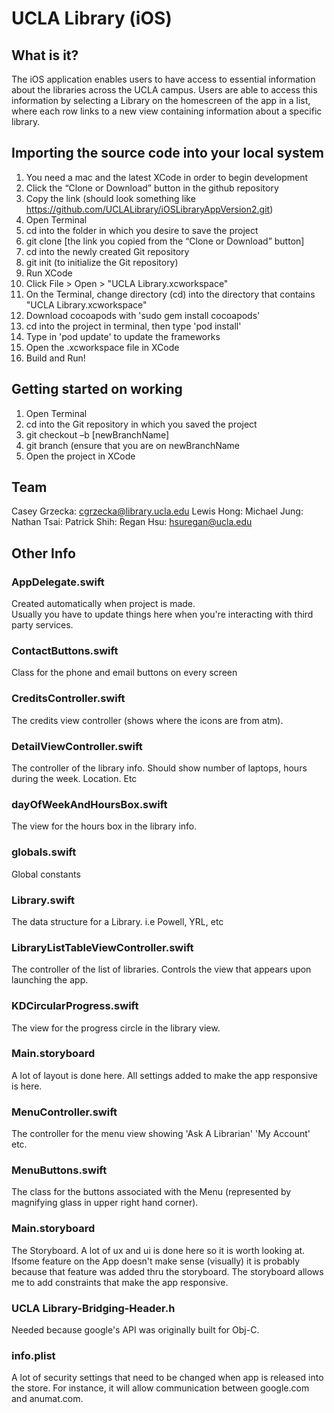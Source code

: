 # UCLA Library (iOS)
What is it?
-----------
The iOS application enables users to have access 
to essential information about the libraries across
the UCLA campus. Users are able to access this information
by selecting a Library on the homescreen of the app in a list, 
where each row links to a new view containing information about a specific library.

Importing the source code into your local system
------------------------------------------------
1.	You need a mac and the latest XCode in order to begin development
2.	Click the “Clone or Download” button in the github repository
3.	Copy the link (should look something like https://github.com/UCLALibrary/iOSLibraryAppVersion2.git)
4.	Open Terminal
5.	cd into the folder in which you desire to save the project
6.	git clone [the link you copied from the “Clone or Download” button]
7.	cd into the newly created Git repository
8.	git init (to initialize the Git repository)
9.	Run XCode
10.	Click File > Open > "UCLA Library.xcworkspace"
11.	On the Terminal, change directory (cd) into the directory that contains "UCLA Library.xcworkspace"
12. Download cocoapods with 'sudo gem install cocoapods'
13. cd into the project in terminal, then type 'pod install'
14. Type in 'pod update' to update the frameworks
15. Open the .xcworkspace file in XCode
16. Build and Run!

Getting started on working
--------------------------
1.	Open Terminal
2.	cd into the Git repository in which you saved the project
3.	git checkout –b [newBranchName]
4.	git branch (ensure that you are on newBranchName
5.	Open the project in XCode

Team
----------------
Casey Grzecka: cgrzecka@library.ucla.edu
Lewis Hong: 
Michael Jung:
Nathan Tsai:
Patrick Shih:
Regan Hsu: hsuregan@ucla.edu


Other Info
--------------------------
### AppDelegate.swift
Created automatically when project is made.  
Usually you have to update things here when you're interacting with third party services.

### ContactButtons.swift
Class for the phone and email buttons on every screen

### CreditsController.swift
The credits view controller (shows where the icons are from atm).

### DetailViewController.swift
The controller of the library info.  Should show number of laptops, hours during the week.  Location.  Etc

### dayOfWeekAndHoursBox.swift
The view for the hours box in the library info.

### globals.swift
Global constants

### Library.swift
The data structure for a Library. i.e Powell, YRL, etc

### LibraryListTableViewController.swift
The controller of the list of libraries.  Controls the view that appears upon launching the app.

### KDCircularProgress.swift
The view for the progress circle in the library view.

### Main.storyboard
A lot of layout is done here.  All settings added to make the app responsive is here.

### MenuController.swift
The controller for the menu view showing 'Ask A Librarian' 'My Account' etc.

### MenuButtons.swift
The class for the buttons associated with the Menu (represented by magnifying glass in upper right hand corner).

### Main.storyboard
The Storyboard.  A lot of ux and ui is done here so it is worth looking at.  Ifsome feature on the App doesn't make sense (visually) it is probably because that feature was added thru the storyboard.  The storyboard allows me to add constraints that make the app responsive.

### UCLA Library-Bridging-Header.h
Needed because google's API was originally built for Obj-C.

### info.plist
A lot of security settings that need to be changed when app is released into the store.  For instance, it will allow communication between google.com and anumat.com.



